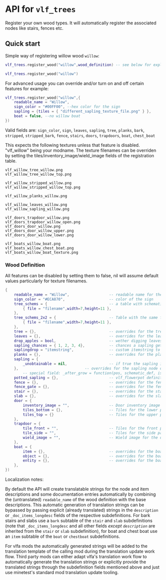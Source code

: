 # API for `vlf_trees`

Register your own wood types. It will automatically register the associated nodes like stairs, fences etc.

## Quick start

Simple way of registering willow wood `willow`:

```lua
vlf_trees.register_wood("willow",wood_definition) -- see below for explanation of wood definition
```

```lua
vlf_trees.register_wood("willow")
```

For advanced usage you can override and/or turn on and off certain features for example:

```lua
vlf_trees.register_wood("willow",{
    readable_name = "Willow",
	sign_color = "#00FF00", --hex color for the sign
	sapling = {tiles = { "different_sapling_texture_file.png" } },
	boat = false, --no willow boat
})
```

Valid fields are: `sign_color`, `sign`, `leaves`, `sapling`, `tree`, `planks`, `bark`, `stripped`, `stripped_bark`, `fence`, `stairs`, `doors`, `trapdoors`, `boat`, `chest_boat`

This expects the following textures unless that feature is disabled. "vlf_willow" being your modname.
The texture filenames can be overriden by setting the tiles/inventory_image/wield_image fields of the registration table.

```
vlf_willow_tree_willow.png
vlf_willow_tree_willow_top.png

vlf_willow_stripped_willow.png
vlf_willow_stripped_willow_top.png

vlf_willow_planks_willow.png

vlf_willow_leaves_willow.png
vlf_willow_sapling_willow.png

vlf_doors_trapdoor_willow.png
vlf_doors_trapdoor_willow_open.png
vlf_doors_door_willow.png
vlf_doors_door_willow_upper.png
vlf_doors_door_willow_lower.png

vlf_boats_willow_boat.png
vlf_boats_willow_chest_boat.png
vlf_boats_willow_boat_texture.png
```

### Wood Definition
All features can be disabled by setting them to false, nil will assume default values particularly for texture filenames.

```lua
{
    readable_name = "Willow",                  -- readable name for the tree type
	sign_color = "#ECA870",                    -- color of the sign
	tree_schems = {                            -- a table with schematics for tree growth from sapling, , no attempts to grow a normal tree will be made if this is absent.
		{ file = "filename",width=7,height=11 },
	},
	tree_schems_2x2 = {                        -- Table with the same format as above containing schematics to be grown from 2x2 saplings, no attempts to grow a 2x2 tree will be made if this is absent.
		{ file = "filename",width=7,height=11 },
	},
	tree = {},                                 -- overrides for the tree/log node definition
	leaves = {},                               -- overrides for the leaves node definition
	drop_apples = bool,                        -- wether digging leaves may drop apples
	sapling_chances = { 1, 2, 3, 4},           -- chances a sapling gets dropped for fortune levels 0-3 (default: {20, 16, 12, 10} )
	saplingdrop = "itemstring",                -- custom itemstring to drop instead of the API sapling
	planks = {},                               -- overrides for the planks node definition
	sapling = {
		_unobtainable = nil,                   -- if true the sapling item will not be obtainable through survival means
	},                              -- overrides for the sapling node definition
		-- special field: _after_grow = function(pos, schematic_def, is_2by2), this is called when a sapling of this type grows.
	potted_sapling = {},                       -- vlf_flowerpot definition or empty/nil for defaults
	fence = {},                                -- overrides for the fence node definition
	fence_gate = {},                           -- overrides for the fence gate node definition
	stair = {},                                -- overrides for the stairs node definitions
	slab = {},                                 -- overrides for the slab node definitions
	door = {
		inventory_image = "",                  -- Door inventory image
		tiles_bottom = {},                     -- Tiles for the lower part of the door
		tiles_top = {}                         -- Tiles for the upper part of the door
	},
	trapdoor = {
		tile_front = "",                       -- Tiles for the front part of the trapdoor
		tile_side = "",                        -- Tiles for the side part of the trapdoor
		wield_image = "",                      -- Wield image for the door
	},
	boat = {
		item = {},                             -- overrides for the boat item definition
		object = {},                           -- overrides for the boat item definition
		entity = {},                           -- overrides for the boat lua entity
	},
})
```

Localization notes:

By default the API will create translatable strings for the node and item
descriptions and some documentation entries automatically by combining the
(untranslated) `readable_name` of the wood definition with the base
descriptions. This automatic generation of translation strings can be bypassed
by passing explicit (already translated) strings in the `description` or
`_doc_items_longdesc` fields of the respective subdefinitions. For bark stairs
and slabs use a `bark` subtable of the `stair` and `slab` subdefinitions (note
that `_doc_items_longdesc` and all other fields *except `description`* are
inherited from the `stair` or `slab` subdefinition), for boat and chest boat use
an `item` subtable of the `boat` or `chestboat` subdefinitions.

For vlfa mods the automatically generated strings will be added to the
translation template of the calling mod during the translation update work
flow. Third party mods can either adapt vlfa's translation work flow to
automatically generate the translation strings or explicitly provide the
translated strings through the subdefinition fields mentioned above and just use
minetest's standard mod translation update tooling.
